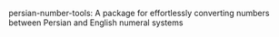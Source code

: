persian-number-tools: A package for effortlessly converting numbers between Persian and English numeral systems
